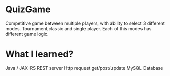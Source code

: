 # QuizGame
Competitive game between multiple players, with ability to select 3 different modes. Tournament,classic and single player. Each of this modes has different game logic.
# What I learned?
Java / JAX-RS
REST server Http request get/post/update
MySQL Database
